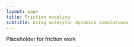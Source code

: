 ```yaml
---
layout: page
title: Friction modeling
subtitle: using molecylar dynamics simulations
---
```


Placeholder for friction work

